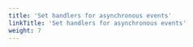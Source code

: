 ```yaml
---
title: 'Set handlers for asynchronous events'
linkTitle: 'Set handlers for asynchronous events'
weight: 7
---
```

